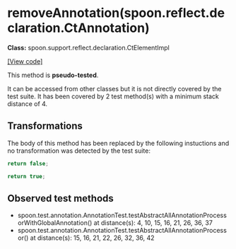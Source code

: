 # removeAnnotation(spoon.reflect.declaration.CtAnnotation)

**Class:** spoon.support.reflect.declaration.CtElementImpl

[[View code]](https://github.com/INRIA/spoon/blob/fd878bc71b73fc1da82356eaa6578f760c70f0de/src/main/java//spoon/support/reflect/declaration/CtElementImpl.java#L228)

This method is **pseudo-tested**.


It can be accessed from other classes but it is not directly covered by the test suite. 
It has been covered by 2 test method(s) with a minimum stack distance of 4.

## Transformations


The body of this method has been replaced by the following instuctions and no transformation was detected by the test suite:

```Java
return false;
```

```Java
return true;
```





## Observed test methods

* spoon.test.annotation.AnnotationTest.testAbstractAllAnnotationProcessorWithGlobalAnnotation() at distance(s): 4, 10, 15, 16, 21, 26, 36, 37
* spoon.test.annotation.AnnotationTest.testAbstractAllAnnotationProcessor() at distance(s): 15, 16, 21, 22, 26, 32, 36, 42

